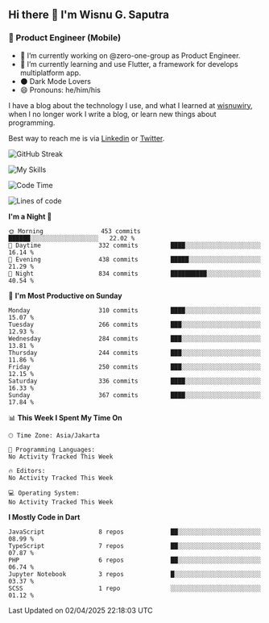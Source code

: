 ## Hi there 👋 I'm Wisnu G. Saputra

### :mobile_phone_off: Product Engineer (Mobile)

- 🔭 I’m currently working on @zero-one-group as Product Engineer.
- 🌱 I’m currently learning and use Flutter, a framework for develops multiplatform app.
- 🌑 Dark Mode Lovers
- 😄 Pronouns: he/him/his

I have a blog about the technology I use, and what I learned at [wisnuwiry](https://wisnuwiry.space/), when I no longer work I write a blog, or learn new things about programming.

Best way to reach me is via [Linkedin](https://www.linkedin.com/in/wisnu-saputra/) or [Twitter](https://twitter.com/wisnuwiry).

![GitHub Streak](https://streak-stats.demolab.com?user=wisnuwiry&theme=dark&hide_border=true)

![My Skills](https://skillicons.dev/icons?i=dart,flutter,kotlin,swift,go,js,css,neovim,git,linux&perline=5)

<!--START_SECTION:waka-->
![Code Time](http://img.shields.io/badge/Code%20Time-1%2C796%20hrs%2043%20mins-blue)

![Lines of code](https://img.shields.io/badge/From%20Hello%20World%20I%27ve%20Written-4.0%20million%20lines%20of%20code-blue)

**I'm a Night 🦉** 

```text
🌞 Morning                453 commits         ██████░░░░░░░░░░░░░░░░░░░   22.02 % 
🌆 Daytime                332 commits         ████░░░░░░░░░░░░░░░░░░░░░   16.14 % 
🌃 Evening                438 commits         █████░░░░░░░░░░░░░░░░░░░░   21.29 % 
🌙 Night                  834 commits         ██████████░░░░░░░░░░░░░░░   40.54 % 
```
📅 **I'm Most Productive on Sunday** 

```text
Monday                   310 commits         ████░░░░░░░░░░░░░░░░░░░░░   15.07 % 
Tuesday                  266 commits         ███░░░░░░░░░░░░░░░░░░░░░░   12.93 % 
Wednesday                284 commits         ███░░░░░░░░░░░░░░░░░░░░░░   13.81 % 
Thursday                 244 commits         ███░░░░░░░░░░░░░░░░░░░░░░   11.86 % 
Friday                   250 commits         ███░░░░░░░░░░░░░░░░░░░░░░   12.15 % 
Saturday                 336 commits         ████░░░░░░░░░░░░░░░░░░░░░   16.33 % 
Sunday                   367 commits         ████░░░░░░░░░░░░░░░░░░░░░   17.84 % 
```


📊 **This Week I Spent My Time On** 

```text
🕑︎ Time Zone: Asia/Jakarta

💬 Programming Languages: 
No Activity Tracked This Week

🔥 Editors: 
No Activity Tracked This Week

💻 Operating System: 
No Activity Tracked This Week
```

**I Mostly Code in Dart** 

```text
JavaScript               8 repos             ██░░░░░░░░░░░░░░░░░░░░░░░   08.99 % 
TypeScript               7 repos             ██░░░░░░░░░░░░░░░░░░░░░░░   07.87 % 
PHP                      6 repos             ██░░░░░░░░░░░░░░░░░░░░░░░   06.74 % 
Jupyter Notebook         3 repos             █░░░░░░░░░░░░░░░░░░░░░░░░   03.37 % 
SCSS                     1 repo              ░░░░░░░░░░░░░░░░░░░░░░░░░   01.12 % 
```




 Last Updated on 02/04/2025 22:18:03 UTC
<!--END_SECTION:waka-->
